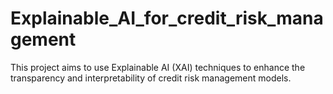 # Explainable_AI_for_credit_risk_management
This project aims to use Explainable AI (XAI) techniques to enhance the transparency and interpretability of credit risk management models.
